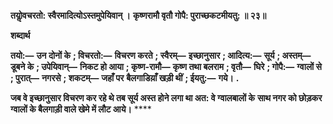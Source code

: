 **तयोॢवचरतो: स्वैरमादित्योऽस्तमुपेयिवान् ।** **कृष्णरामौ वृतौ गोपै: पुराच्छकटमीयतु: ॥ २३॥** 

**शब्दार्थ** 

**तयो:—** **उन दोनों के** **; विचरतो:—** **विचरण करते** **; स्वैरम्—** **इच्छानुसार** **; आदित्य:—** **सूर्य** **; अस्तम्—** **डूबने के** **; उपेयिवान्—** **निकट हो आया** **; कृष्ण-रामौ—** **कृष्ण तथा बलराम** **; वृतौ—** **घिरे** **; गोपै:—** **ग्वालों से** **; पुरात्—** **नगरसे** **; शकटम्—** **जहाँ पर** **बैलगाडिय़ाँ खड़ी थीं** **; ईयतु:—** **गये।** **.** 

**जब वे इच्छानुसार विचरण कर रहे थे तब सूर्य अस्त होने लगा था अत: वे ग्वालबालों के** **साथ नगर को छोड़कर ग्वालों के बैलगाड़ी वाले खेमे में लौट आये।** **** 